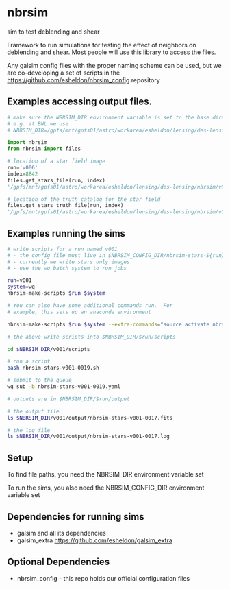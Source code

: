 # nbrsim
sim to test deblending and shear

Framework to run simulations for testing the effect of neighbors on deblending
and shear. Most people will use this library to access the files.

Any galsim config files with the proper naming scheme can be used, but we are
co-developing a set of scripts in the https://github.com/esheldon/nbrsim_config
repository

Examples accessing output files.
--------------------------------

```python
# make sure the NBRSIM_DIR environment variable is set to the base directory
# e.g. at BNL we use
# NBRSIM_DIR=/gpfs/mnt/gpfs01/astro/workarea/esheldon/lensing/des-lensing/nbrsim

import nbrsim
from nbrsim import files

# location of a star field image
run='v006'
index=8842
files.get_stars_file(run, index)
'/gpfs/mnt/gpfs01/astro/workarea/esheldon/lensing/des-lensing/nbrsim/v006/output/nbrsim-v006-008842.fits'

# location of the truth catalog for the star field
files.get_stars_truth_file(run, index)
'/gpfs/mnt/gpfs01/astro/workarea/esheldon/lensing/des-lensing/nbrsim/v006/output/nbrsim-truth-v006-008842.fits'
```

Examples running the sims
---------------------------

```bash
# write scripts for a run named v001
# - the config file must live in $NBRSIM_CONFIG_DIR/nbrsim-stars-${run}.yaml
# - currently we write stars only images
# - use the wq batch system to run jobs

run=v001
system=wq
nbrsim-make-scripts $run $system

# You can also have some additional commands run.  For
# example, this sets up an anaconda environment

nbrsim-make-scripts $run $system --extra-commands="source activate nbrsim"

# the above write scripts into $NBRSIM_DIR/$run/scripts

cd $NBRSIM_DIR/v001/scripts

# run a script
bash nbrsim-stars-v001-0019.sh

# submit to the queue
wq sub -b nbrsim-stars-v001-0019.yaml

# outputs are in $NBRSIM_DIR/$run/output

# the output file
ls $NBRSIM_DIR/v001/output/nbrsim-stars-v001-0017.fits

# the log file
ls $NBRSIM_DIR/v001/output/nbrsim-stars-v001-0017.log
```

Setup
-----

To find file paths, you need the NBRSIM_DIR environment variable set

To run the sims, you also need the NBRSIM_CONFIG_DIR environment variable set

Dependencies for running sims
-----------------------------

- galsim and all its dependencies
- galsim_extra https://github.com/esheldon/galsim_extra

Optional Dependencies
---------------------

- nbrsim_config - this repo holds our official configuration files

